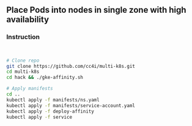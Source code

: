 ## Place Pods into nodes in single zone with high availability

### Instruction

```sh


# Clone repo
git clone https://github.com/cc4i/multi-k8s.git
cd multi-k8s
cd hack && ./gke-affinity.sh

# Apply manifests
cd ..
kubectl apply -f manifests/ns.yaml
kubectl apply -f manifests/service-account.yaml
kubectl apply -f deploy-affinity
kubectl apply -f service

```